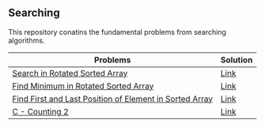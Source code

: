 ## Searching
This repository conatins the fundamental problems from searching algorithms.

| Problems                                                              | Solution                                                                                     |
| --------------------------------------------------------------------- | -------------------------------------------------------------------------------------------- |
| [Search in Rotated Sorted Array](https://leetcode.com/problems/search-in-rotated-sorted-array/description/) | [Link](https://github.com/sanjay-1458/Problem-Solving/blob/main/Searching%201/Find%20First%20and%20Last%20Position%20of%20Element%20in%20Sorted%20Array.cpp) |
| [Find Minimum in Rotated Sorted Array](https://leetcode.com/problems/find-minimum-in-rotated-sorted-array/description/) | [Link](https://github.com/sanjay-1458/Problem-Solving/blob/main/Searching%201/Find%20Minimum%20in%20Rotated%20Sorted%20Array.cpp) |
| [Find First and Last Position of Element in Sorted Array](https://leetcode.com/problems/find-first-and-last-position-of-element-in-sorted-array/) | [Link](https://github.com/sanjay-1458/Problem-Solving/blob/main/Searching%201/Find%20First%20and%20Last%20Position%20of%20Element%20in%20Sorted%20Array.cpp) |
| [C - Counting 2](https://atcoder.jp/contests/abc231/tasks/abc231_c) | [Link](https://github.com/sanjay-1458/Problem-Solving/blob/main/Searching%201/C%20-%20Counting%202.cpp) |
